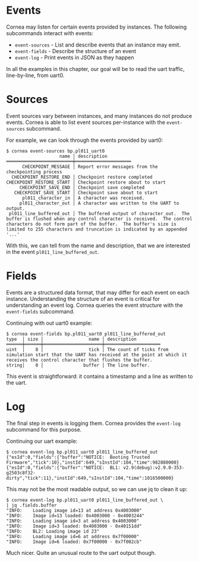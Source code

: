 # Events

Cornea may listen for certain events provided by instances.
The following subcommands interact with events:
 * `event-sources` - List and describe events that an instance
   may emit.
 * `event-fields` - Describe the structure of an event
 * `event-log` - Print events in JSON as they happen

In all the examples in this chapter, our goal will be to read
the uart traffic, line-by-line, from uart0.

# Sources

Event sources vary between instances, and many instances
do not produce events.
Cornea is able to list event sources per-instance with the
`event-sources` subcommand.

For example, we can look through the events provided by uart0:
```
$ cornea event-sources bp.pl011_uart0
                    name │ description
═════════════════════════╪═════════════════════
      CHECKPOINT_MESSAGE │ Report error messages from the checkpointing process
  CHECKPOINT_RESTORE_END │ Checkpoint restore completed
CHECKPOINT_RESTORE_START │ Checkpoint restore about to start
     CHECKPOINT_SAVE_END │ Checkpoint save completed
   CHECKPOINT_SAVE_START │ Checkpoint save about to start
      pl011_character_in │ A character was received.
     pl011_character_out │ A character was written to the UART to output.
 pl011_line_buffered_out │ The buffered output of character_out.  The buffer is flushed when any control character is received.  The control characters do not form part of the buffer.  The buffer's size is limited to 255 characters and truncation is indicated by an appended '...'
 ```

 With this, we can tell from the name and description, that we
 are interested in the event `pl011_line_buffered_out`.

 # Fields

 Events are a structured data format, that may differ for each event on each instance.
 Understanding the structure of an event is critical for understanding
 an event log.
 Cornea queries the event structure with the `event-fields` subcommand.

 Continuing with out uart0 example:
 ```
$ cornea event-fields bp.pl011_uart0 pl011_line_buffered_out
type  │ size │                 name │ description
══════╪══════╪══════════════════════╪═════════════════════
uint  │    8 │                 tick │ The count of ticks from simulation start that the UART has received at the point at which it receives the control character that flushes the buffer.
string│    0 │               buffer │ The line buffer.
```

This event is straightforward: it contains a timestamp and a line as
written to the uart.

# Log

The final step in events is logging them.
Cornea provides the `event-log` subcommand for this purpose.

Continuing our uart example:
```
$ cornea event-log bp.pl011_uart0 pl011_line_buffered_out
{"esId":0,"fields":{"buffer":"NOTICE:  Booting Trusted Firmware","tick":10},"instId":649,"sInstId":104,"time":982880000}
{"esId":0,"fields":{"buffer":"NOTICE:  BL1: v2.9(debug):v2.9.0-353-g2503c8f32-dirty","tick":11},"instId":649,"sInstId":104,"time":1016500000}
```

This may not be the most readable output, so we can use jq to clean it up:
```
$ cornea event-log bp.pl011_uart0 pl011_line_buffered_out \
| jq .fields.buffer
"INFO:    Loading image id=13 at address 0x4003000"
"INFO:    Image id=13 loaded: 0x4003000 - 0x4003244"
"INFO:    Loading image id=3 at address 0x4003000"
"INFO:    Image id=3 loaded: 0x4003000 - 0x40151dd"
"INFO:    BL2: Loading image id 23"
"INFO:    Loading image id=6 at address 0x7f00000"
"INFO:    Image id=6 loaded: 0x7f00000 - 0x7f002cb"
```

Much nicer. Quite an unusual route to the uart output though.

